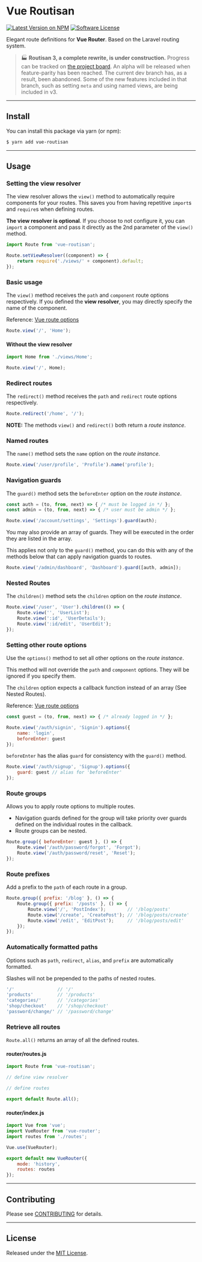 # Vue Routisan

[![Latest Version on NPM](https://img.shields.io/npm/v/vue-routisan.svg?style=flat-square)](https://www.npmjs.com/package/vue-routisan)
[![Software License](https://img.shields.io/badge/license-MIT-brightgreen.svg?style=flat-square)](https://oss.ninja/mit/raniesantos)

Elegant route definitions for **Vue Router**. Based on the Laravel routing system.

> 🏭 **Routisan 3, a complete rewrite, is under construction.** Progress can be tracked on [the project board](https://github.com/mikerockett/vue-routisan/projects/2). An alpha will be released when feature-parity has been reached. The current dev branch has, as a result, been abandoned. Some of the new features included in that branch, such as setting `meta` and using named views, are being included in v3.

___
## Install

You can install this package via yarn (or npm):

```bash
$ yarn add vue-routisan
```

___
## Usage

### Setting the view resolver

The view resolver allows the `view()` method to automatically require components for your routes. This saves you from having repetitive `import`s and `require`s when defining routes.

**The view resolver is optional**. If you choose to not configure it, you can `import` a component and pass it directly as the 2nd parameter of the `view()` method.

```js
import Route from 'vue-routisan';

Route.setViewResolver((component) => {
    return require('./views/' + component).default;
});
```

### Basic usage

The `view()` method receives the `path` and `component` route options respectively. If you defined the **view resolver**, you may directly specify the name of the component.

Reference: [Vue route options](https://router.vuejs.org/en/api/options.html)

```js
Route.view('/', 'Home');
```

#### Without the view resolver

```js
import Home from './views/Home';

Route.view('/', Home);
```

### Redirect routes

The `redirect()` method receives the `path` and `redirect` route options respectively.

```js
Route.redirect('/home', '/');
```

**NOTE:** The methods `view()` and `redirect()` both return a *route instance*.

### Named routes

The `name()` method sets the `name` option on the *route instance*.

```js
Route.view('/user/profile', 'Profile').name('profile');
```

### Navigation guards

The `guard()` method sets the `beforeEnter` option on the *route instance*.

```js
const auth = (to, from, next) => { /* must be logged in */ };
const admin = (to, from, next) => { /* user must be admin */ };

Route.view('/account/settings', 'Settings').guard(auth);
```

You may also provide an array of guards. They will be executed in the order they are listed in the array.

This applies not only to the `guard()` method, you can do this with any of the methods below that can apply navigation guards to routes.

```js
Route.view('/admin/dashboard', 'Dashboard').guard([auth, admin]);
```

### Nested Routes

The `children()` method sets the `children` option on the *route instance*.

```js
Route.view('/user', 'User').children(() => {
    Route.view('', 'UserList');
    Route.view(':id', 'UserDetails');
    Route.view(':id/edit', 'UserEdit');
});
```

### Setting other route options

Use the `options()` method to set all other options on the *route instance*.

This method will not override the `path` and `component` options. They will be ignored if you specify them.

The `children` option expects a callback function instead of an array (See Nested Routes).

Reference: [Vue route options](https://router.vuejs.org/en/api/options.html)

```js
const guest = (to, from, next) => { /* already logged in */ };

Route.view('/auth/signin', 'Signin').options({
    name: 'login',
    beforeEnter: guest
});
```

`beforeEnter` has the alias `guard` for consistency with the `guard()` method.

```js
Route.view('/auth/signup', 'Signup').options({
    guard: guest // alias for 'beforeEnter'
});
```

### Route groups

Allows you to apply route options to multiple routes.

- Navigation guards defined for the group will take priority over guards defined on the individual routes in the callback.
- Route groups can be nested.

```js
Route.group({ beforeEnter: guest }, () => {
    Route.view('/auth/password/forgot', 'Forgot');
    Route.view('/auth/password/reset', 'Reset');
});
```

### Route prefixes

Add a prefix to the `path` of each route in a group.

```js
Route.group({ prefix: '/blog' }, () => {
    Route.group({ prefix: '/posts' }, () => {
        Route.view('/', 'PostIndex');        // '/blog/posts'
        Route.view('/create', 'CreatePost'); // '/blog/posts/create'
        Route.view('/edit', 'EditPost');     // '/blog/posts/edit'
    });
});
```

### Automatically formatted paths

Options such as `path`, `redirect`, `alias`, and `prefix` are automatically formatted.

Slashes will not be prepended to the paths of nested routes.

```js
'/'                // '/'
'products'         // '/products'
'categories/'      // '/categories'
'shop/checkout'    // '/shop/checkout'
'password/change/' // '/password/change'
```

### Retrieve all routes

`Route.all()` returns an array of all the defined routes.

#### router/routes.js

```js
import Route from 'vue-routisan';

// define view resolver

// define routes

export default Route.all();
```

#### router/index.js

```js
import Vue from 'vue';
import VueRouter from 'vue-router';
import routes from './routes';

Vue.use(VueRouter);

export default new VueRouter({
    mode: 'history',
    routes: routes
});
```

___
## Contributing

Please see [CONTRIBUTING](.github/CONTRIBUTING.md) for details.

___
## License

Released under the [MIT License](https://oss.ninja/mit/raniesantos).
